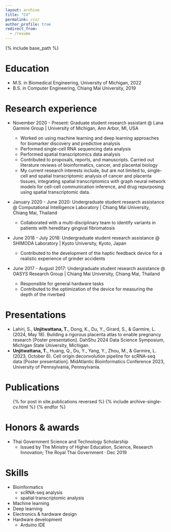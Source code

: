 ```yaml
---
layout: archive
title: "CV"
permalink: /cv/
author_profile: true
redirect_from:
  - /resume
---
```


{% include base_path %}

Education
======
* M.S. in Biomedical Engineering, University of Michigan, 2022
* B.S. in Computer Engineering, Chiang Mai University, 2019

Research experience
======
* November 2020 - Present: Graduate student research assistant @ Lana Garmire Group | University of Michigan, Ann Arbor, MI, USA
  * Worked on using machine learning and deep learning approaches for biomarker discovery and predictive analysis
  * Performed single-cell RNA sequencing data analysis
  * Performed spatial transcriptomics data analysis
  * Contributed to proposals, reports, and manuscripts. Carried out literature reviews of bioinformatics, cancer, and placental biology
  * My current research interests include, but are not limited to, single-cell and spatial transcriptomic analysis of cancer and placenta tissues, integrating spatial transcriptomics with graph neural network models for cell-cell communication inference, and drug repurposing using spatial transcriptomic data.

* January 2020 - June 2020: Undergraduate student research assistance @ Computational Intelligence Laboratory | Chiang Mai University, Chiang Mai, Thailand
  * Collaborated with a multi-disciplinary team to identify variants in patients with hereditary gingival fibromatosis

* June 2018 - July 2018: Undergraduate student research assistance @ SHIMODA Laboratory | Kyoto University, Kyoto, Japan
  * Contributed to the development of the haptic feedback device for a realistic experience of grinder accidents
 
* June 2017 - August 2017: Undergraduate student research assistance @ OASYS Research Group | Chiang Mai University, Chiang Mai, Thailand
  * Responsible for general hardware tasks
  * Contributed to the optimization of the device for measuring the depth of the
riverbed

Presentations
======
* Lahiri, S., **Unjitwattana, T.**, Dong, K., Du, Y., Girard, S., & Garmire, L. (2024, May 18). Building a rigorous placenta atlas to enable pregnancy research [Poster presentation]. DahShu 2024 Data Science Symposium, Michigan State University, Michigan.
* **Unjitwattana, T.**, Huang, Q., Du, Y., Yang, Y., Zhou, M., & Garmire, L. (2023, October 6). Cell origin deconvolution pipeline for scRNA-seq data [Poster presentation]. MidAtlantic Bioinformatics Conference 2023, University of Pennsylvania, Pennsylvania.

  
Publications
======
  <ul>{% for post in site.publications reversed %}
    {% include archive-single-cv.html %}
  {% endfor %}</ul>

Honors & awards
======
* Thai Government Science and Technology Scholarship
  * Issued by The Ministry of Higher Education, Science, Research Innovation; The Royal Thai Government · Dec 2019
 
Skills
======
* Bioinformatics
  * scRNA-seq analysis
  * spatial transcriptomic analysis 
* Machine learning
* Deep learning
* Electronics & hardware design
* Hardware development
  * Arduino IDE



